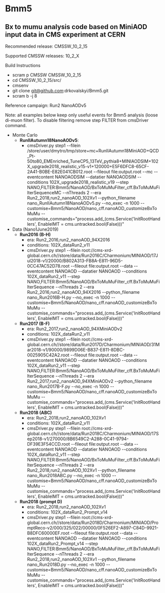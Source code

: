 # Bmm5
## Bx to mumu analysis code based on MiniAOD input data in CMS experiment at CERN
Recommended release: CMSSW_10_2_15

Supported CMSSW releases: 10_2_X

Build Instructions 
* scram p CMSSW CMSSW_10_2_15
* cd CMSSW_10_2_15/src/
* cmsenv
* git clone git@github.com:drkovalskyi/Bmm5.git
* scram b -j 8

Reference campaign: Run2 NanoAODv5

Note: all examples below keep only useful events for Bmm5 analysis (loose di-muon filter). To disable filtering remove step FILTER from cmsDriver command.

* Monte Carlo
  * **RunIIAutumn18NanoAODv5**: 
    * cmsDriver.py step1 --filein /store/user/dmytro/tmp/store+mc+RunIIAutumn18MiniAOD+QCD_Pt-50to80_EMEnriched_TuneCP5_13TeV_pythia8+MINIAODSIM+102X_upgrade2018_realistic_v15-v1+120000+E5F6DFC8-65CF-2A41-B0BE-E82E041CB012.root --fileout file:output.root --mc --eventcontent NANOAODSIM --datatier NANOAODSIM --conditions 102X_upgrade2018_realistic_v19 --step NANO,FILTER:Bmm5/NanoAOD/BxToMuMuFilter_cff.BxToMuMuFilterSequenceMC --nThreads 2 --era Run2_2018,run2_nanoAOD_102Xv1 --python_filename nano_RunIIAutumn18NanoAODv5.py --no_exec -n 1000 --customise=Bmm5/NanoAOD/nano_cff.nanoAOD_customizeBxToMuMu --customise_commands="process.add_(cms.Service('InitRootHandlers', EnableIMT = cms.untracked.bool(False)))"
* Data (Nano1June2019)
  * **Run2016 (B-H)**
    * era: Run2_2016,run2_nanoAOD_94X2016
    * conditions: 102X_dataRun2_v11
    * cmsDriver.py step1 --filein root://cms-xrd-global.cern.ch//store/data/Run2016C/Charmonium/MINIAOD/17Jul2018-v1/20000/B802A313-FB8A-E811-96D5-0CC47AC52D78.root --fileout file:output.root --data --eventcontent NANOAOD --datatier NANOAOD --conditions 102X_dataRun2_v11 --step NANO,FILTER:Bmm5/NanoAOD/BxToMuMuFilter_cff.BxToMuMuFilterSequence --nThreads 2 --era Run2_2016,run2_nanoAOD_94X2016 --python_filename nano_Run2016B-H.py --no_exec -n 1000 --customise=Bmm5/NanoAOD/nano_cff.nanoAOD_customizeBxToMuMu --customise_commands="process.add_(cms.Service('InitRootHandlers', EnableIMT = cms.untracked.bool(False)))"
  * **Run2017 (B-F)**
    * era: Run2_2017,run2_nanoAOD_94XMiniAODv2
    * conditions: 102X_dataRun2_v11
    * cmsDriver.py step1 --filein root://cms-xrd-global.cern.ch//store/data/Run2017D/Charmonium/MINIAOD/31Mar2018-v1/90000/9899D06E-B837-E811-8DBC-0025905C42A2.root --fileout file:output.root --data --eventcontent NANOAOD --datatier NANOAOD --conditions 102X_dataRun2_v11 --step NANO,FILTER:Bmm5/NanoAOD/BxToMuMuFilter_cff.BxToMuMuFilterSequence --nThreads 2 --era Run2_2017,run2_nanoAOD_94XMiniAODv2 --python_filename nano_Run2017B-F.py --no_exec -n 1000 --customise=Bmm5/NanoAOD/nano_cff.nanoAOD_customizeBxToMuMu --customise_commands="process.add_(cms.Service('InitRootHandlers', EnableIMT = cms.untracked.bool(False)))"
  * **Run2018 (ABC)**
    * era: Run2_2018,run2_nanoAOD_102Xv1
    * conditions: 102X_dataRun2_v11
    * cmsDriver.py step1 --filein root://cms-xrd-global.cern.ch//store/data/Run2018C/Charmonium/MINIAOD/17Sep2018-v1/270000/8B6549C2-A288-0C41-9794-DF39E3F54CCD.root --fileout file:output.root --data --eventcontent NANOAOD --datatier NANOAOD --conditions 102X_dataRun2_v11 --step NANO,FILTER:Bmm5/NanoAOD/BxToMuMuFilter_cff.BxToMuMuFilterSequence --nThreads 2 --era Run2_2018,run2_nanoAOD_102Xv1 --python_filename nano_Run2018ABC.py --no_exec -n 1000 --customise=Bmm5/NanoAOD/nano_cff.nanoAOD_customizeBxToMuMu --customise_commands="process.add_(cms.Service('InitRootHandlers', EnableIMT = cms.untracked.bool(False)))"
  * **Run2018 (prompt D)**
    * era: Run2_2018,run2_nanoAOD_102Xv1
    * conditions: 102X_dataRun2_Prompt_v14
    * cmsDriver.py step1 --filein root://cms-xrd-global.cern.ch//store/data/Run2018D/Charmonium/MINIAOD/PromptReco-v2/000/325/022/00000/0F526EF2-A897-C84D-9921-B8DFC60000EF.root --fileout file:output.root --data --eventcontent NANOAOD --datatier NANOAOD --conditions 102X_dataRun2_Prompt_v14 --step NANO,FILTER:Bmm5/NanoAOD/BxToMuMuFilter_cff.BxToMuMuFilterSequence --nThreads 2 --era Run2_2018,run2_nanoAOD_102Xv1 --python_filename nano_Run2018D.py --no_exec -n 1000 --customise=Bmm5/NanoAOD/nano_cff.nanoAOD_customizeBxToMuMu --customise_commands="process.add_(cms.Service('InitRootHandlers', EnableIMT = cms.untracked.bool(False)))"
